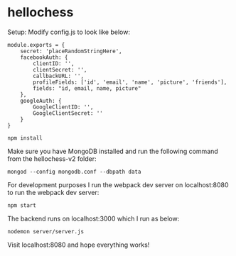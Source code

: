 # hellochess

Setup:
Modify config.js to look like below:

    module.exports = {
        secret: 'placeRandomStringHere',
        facebookAuth: {
            clientID: '',
            clientSecret: '',
            callbackURL: '',
            profileFields: ['id', 'email', 'name', 'picture', 'friends'],
            fields: "id, email, name, picture"
        },
        googleAuth: {
            GoogleClientID: '',
            GoogleClientSecret: ''
        }
    }

`npm install`


Make sure you have MongoDB installed and run the following command from the hellochess-v2 folder:

`mongod --config mongodb.conf --dbpath data`

For development purposes I run the webpack dev server on localhost:8080
to run the webpack dev server:

`npm start`

The backend runs on localhost:3000 which I run as below:

`nodemon server/server.js`

Visit localhost:8080 and hope everything works!

